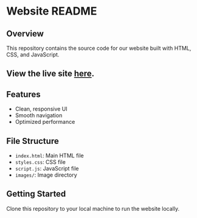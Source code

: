 # Website README

## Overview
This repository contains the source code for our website built with HTML, CSS, and JavaScript. 
## View the live site [here](https://kedarmane.netlify.app).

## Features
- Clean, responsive UI
- Smooth navigation
- Optimized performance

## File Structure
- `index.html`: Main HTML file
- `styles.css`: CSS file
- `script.js`: JavaScript file
- `images/`: Image directory

## Getting Started
Clone this repository to your local machine to run the website locally.
